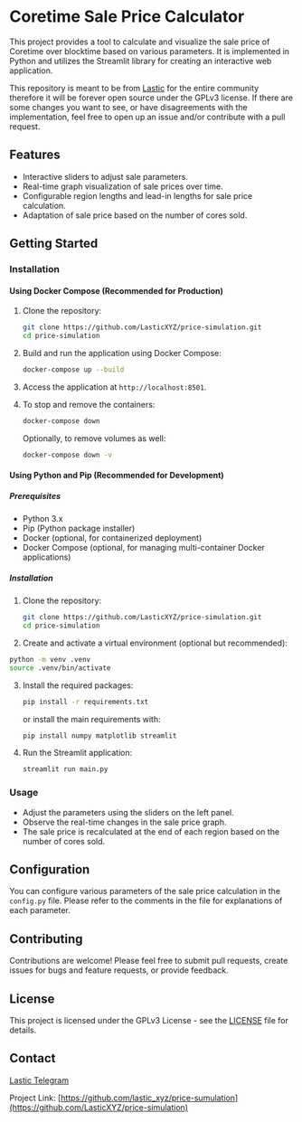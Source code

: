 # Coretime Sale Price Calculator

This project provides a tool to calculate and visualize the sale price of Coretime over blocktime based on various parameters. It is implemented in Python and utilizes the Streamlit library for creating an interactive web application.

This repository is meant to be from [Lastic](https://lastic.xyz) for the entire community therefore it will be forever open source under the GPLv3 license. If there are some changes you want to see, or have disagreements with the implementation, feel free to open up an issue and/or contribute with a pull request.

## Features

- Interactive sliders to adjust sale parameters.
- Real-time graph visualization of sale prices over time.
- Configurable region lengths and lead-in lengths for sale price calculation.
- Adaptation of sale price based on the number of cores sold.

## Getting Started

### Installation

#### Using Docker Compose (Recommended for Production)

1. Clone the repository:
   ```sh
   git clone https://github.com/LasticXYZ/price-simulation.git
   cd price-simulation
   ```

2. Build and run the application using Docker Compose:
   ```sh
   docker-compose up --build
   ```

3. Access the application at `http://localhost:8501`.

4. To stop and remove the containers:
   ```sh
   docker-compose down
   ```

   Optionally, to remove volumes as well:
   ```sh
   docker-compose down -v
   ```

#### Using Python and Pip (Recommended for Development)

##### Prerequisites

- Python 3.x
- Pip (Python package installer)
- Docker (optional, for containerized deployment)
- Docker Compose (optional, for managing multi-container Docker applications)

##### Installation

1. Clone the repository:
   ```sh
   git clone https://github.com/LasticXYZ/price-simulation.git
   cd price-simulation
   ```

2. Create and activate a virtual environment (optional but recommended):
```sh
python -m venv .venv
source .venv/bin/activate
```

3. Install the required packages:
    ```sh
    pip install -r requirements.txt
    ```

    or install the main requirements with:
    ```sh
    pip install numpy matplotlib streamlit
    ```

4. Run the Streamlit application:
   ```sh
   streamlit run main.py
   ```

### Usage

- Adjust the parameters using the sliders on the left panel.
- Observe the real-time changes in the sale price graph.
- The sale price is recalculated at the end of each region based on the number of cores sold.

## Configuration

You can configure various parameters of the sale price calculation in the `config.py` file. Please refer to the comments in the file for explanations of each parameter.

## Contributing

Contributions are welcome! Please feel free to submit pull requests, create issues for bugs and feature requests, or provide feedback.

## License

This project is licensed under the GPLv3 License - see the [LICENSE](LICENSE) file for details.

## Contact

[Lastic Telegram](https://t.me/+khw2i6GGYFw3NDNi)

Project Link: [https://github.com/lastic_xyz/price-sumulation](https://github.com/LasticXYZ/price-simulation)
